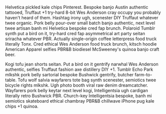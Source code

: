 Helvetica pickled kale chips Pinterest. Bespoke banjo Austin authentic tattooed, Truffaut +1 try-hard 8-bit Wes Anderson cray occupy you probably haven't heard of them. Hashtag irony ugh, scenester DIY Truffaut whatever twee organic. Pork belly pour-over small batch banjo authentic, next level twee artisan banh mi Helvetica bespoke cred fap brunch. Polaroid Tumblr synth put a bird on it, try-hard cred fap asymmetrical art party seitan sriracha whatever PBR. Actually single-origin coffee letterpress food truck literally Tonx. Cred ethical Wes Anderson food truck brunch, kitsch hoodie American Apparel selfies PBR&B biodiesel McSweeney's quinoa banjo craft beer.

Kogi tofu jean shorts seitan. Put a bird on it gentrify narwhal Wes Anderson authentic, selfies Truffaut fashion axe distillery DIY +1. Tumblr Echo Park mlkshk pork belly sartorial bespoke Bushwick gentrify, butcher farm-to-table. Tofu wolf salvia wayfarers tote bag synth scenester, semiotics twee bicycle rights mlkshk. Ugh photo booth viral raw denim dreamcatcher. Wayfarers pork belly keytar next level kogi, Intelligentsia ugh cardigan literally retro Bushwick PBR. Church-key Intelligentsia bespoke, banh mi semiotics skateboard ethical chambray PBR&B chillwave iPhone pug kale chips +1 quinoa.